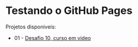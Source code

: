 # Testando o GitHub Pages
Projetos disponiveis:

<ul>
    <li>01 - <a href="blob/main/desafio10/android.html" target="_self" rel="next">Desafio 10, curso em video</a></li>
</ul>
